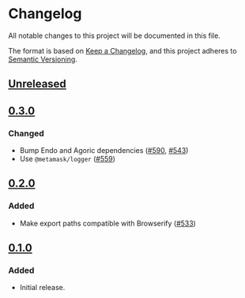 # Changelog

All notable changes to this project will be documented in this file.

The format is based on [Keep a Changelog](https://keepachangelog.com/en/1.0.0/),
and this project adheres to [Semantic Versioning](https://semver.org/spec/v2.0.0.html).

## [Unreleased]

## [0.3.0]

### Changed

- Bump Endo and Agoric dependencies ([#590](https://github.com/MetaMask/ocap-kernel/pull/590), [#543](https://github.com/MetaMask/ocap-kernel/pull/543))
- Use `@metamask/logger` ([#559](https://github.com/MetaMask/ocap-kernel/pull/559))

## [0.2.0]

### Added

- Make export paths compatible with Browserify ([#533](https://github.com/MetaMask/ocap-kernel/pull/533))

## [0.1.0]

### Added

- Initial release.

[Unreleased]: https://github.com/MetaMask/ocap-kernel/compare/@metamask/kernel-store@0.3.0...HEAD
[0.3.0]: https://github.com/MetaMask/ocap-kernel/compare/@metamask/kernel-store@0.2.0...@metamask/kernel-store@0.3.0
[0.2.0]: https://github.com/MetaMask/ocap-kernel/compare/@metamask/kernel-store@0.1.0...@metamask/kernel-store@0.2.0
[0.1.0]: https://github.com/MetaMask/ocap-kernel/releases/tag/@metamask/kernel-store@0.1.0
